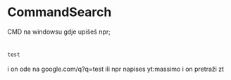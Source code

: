 # CommandSearch

CMD na windowsu gdje upišeš npr;<br>
###
<code>
test
</code>
<br> i on ode na google.com/q?q=test ili npr napises yt:massimo i on pretraži zt